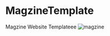 # MagzineTemplate
Magzine Website Templateee
![magzine](https://user-images.githubusercontent.com/96910749/209405958-ca43163c-986c-4ce7-9585-b749867dfa1f.jpg)
